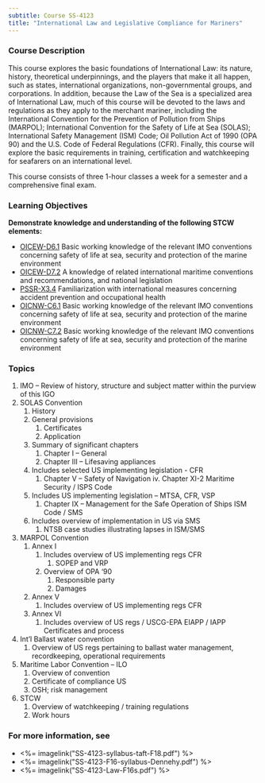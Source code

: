 ```yaml
---
subtitle: Course SS-4123
title: "International Law and Legislative Compliance for Mariners"
---
```


### Course Description

This course explores the basic foundations of International Law: its nature, history, theoretical underpinnings, and the players that make it all happen, such as states, international organizations, non-governmental groups, and corporations. In addition, because the Law of the Sea is a specialized area of International Law, much of this course will be devoted to the laws and regulations as they apply to the merchant mariner, including the International Convention for the Prevention of Pollution from Ships (MARPOL); International Convention for the Safety of Life at Sea (SOLAS); International Safety Management (ISM) Code; Oil Pollution Act of 1990 (OPA 90) and the U.S. Code of Federal Regulations (CFR). Finally, this course will explore the basic requirements in training, certification and watchkeeping for seafarers on an international level.

This course consists of three 1-hour classes a week for a semester and a comprehensive final exam.


### Learning Objectives

**Demonstrate knowledge and understanding of the following STCW elements:**

* [OICEW-D6.1]({{site.baseurl}}/tables/31.html#OICEW-D6.1) Basic working knowledge of the relevant IMO conventions concerning safety of life at sea, security and protection of the marine environment
* [OICEW-D7.2]({{site.baseurl}}/tables/31.html#OICEW-D7.2) A knowledge of related international maritime conventions and recommendations, and national legislation
* [PSSR-X3.4]({{site.baseurl}}/tables/614.html#PSSR-X3.4) Familiarization with international measures concerning accident prevention and occupational health
* [OICNW-C6.1]({{site.baseurl}}/tables/21.html#OICNW-C6.1) Basic working knowledge of the relevant IMO conventions concerning safety of life at sea, security and protection of the marine environment
* [OICNW-C7.2]({{site.baseurl}}/tables/21.html#OICNW-C7.2) Basic working knowledge of the relevant IMO conventions concerning safety of life at sea, security and protection of the marine environment


### Topics

1. IMO – Review of history, structure and subject matter within the purview of this IGO
2. SOLAS Convention
	1. History
	2. General provisions
		1. Certificates
		2. Application
	3. Summary of significant chapters
		1. Chapter I – General
		2. Chapter III – Lifesaving appliances
	4. Includes selected US implementing legislation - CFR
		1. Chapter V – Safety of Navigation
		iv.	Chapter XI-2 Maritime Security / ISPS Code
	5. Includes US implementing legislation – MTSA, CFR, VSP
		1. Chapter IX – Management for the Safe Operation of Ships ISM Code / SMS
	6. Includes overview of implementation in US via SMS
		1. NTSB case studies illustrating lapses in ISM/SMS
3. MARPOL Convention
	1. Annex I
		1. Includes overview of US implementing regs CFR
			1. SOPEP and VRP
		2. Overview of OPA ‘90
			1. Responsible party
			2. Damages
	2. Annex V
		1. Includes overview of US implementing regs CFR
	3. Annex VI
		1. Includes overview of US regs / USCG-EPA EIAPP / IAPP Certificates and process
4. Int’l Ballast water convention
	1. Overview of US regs pertaining to ballast water management, recordkeeping, operational requirements
5. Maritime Labor Convention – ILO
	1. Overview of convention
	2. Certificate of compliance US
	3. OSH; risk management
6. STCW
	1. Overview of watchkeeping / training regulations
	2. Work hours



### For more information, see 

* <%= imagelink("SS-4123-syllabus-taft-F18.pdf") %> 
* <%= imagelink("SS-4123-F16-syllabus-Dennehy.pdf") %> 
* <%= imagelink("SS-4123-Law-F16s.pdf") %> 



